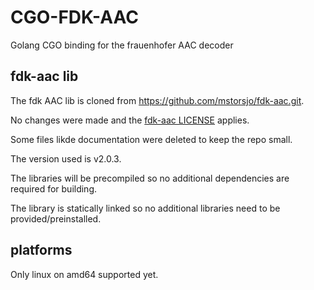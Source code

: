 CGO-FDK-AAC
===========

Golang CGO binding for the frauenhofer AAC decoder


fdk-aac lib
-----------

The fdk AAC lib is cloned from https://github.com/mstorsjo/fdk-aac.git.

No changes were made and the [fdk-aac LICENSE](fdk-aac/NOTICE) applies.

Some files likde documentation were deleted to keep the repo small.

The version used is v2.0.3.

The libraries will be precompiled so no additional dependencies are required for building.

The library is statically linked so no additional libraries need to be provided/preinstalled.

platforms
---------

Only linux on amd64 supported yet.